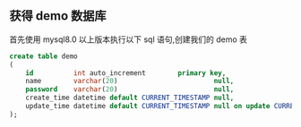 ## 获得 demo 数据库

首先使用 mysql8.0 以上版本执行以下 sql 语句,创建我们的 demo 表

```sql
create table demo
(
    id          int auto_increment        primary key,
    name        varchar(20)                        null,
    password    varchar(20)                        null,
    create_time datetime default CURRENT_TIMESTAMP null,
    update_time datetime default CURRENT_TIMESTAMP null on update CURRENT_TIMESTAMP
);
```
